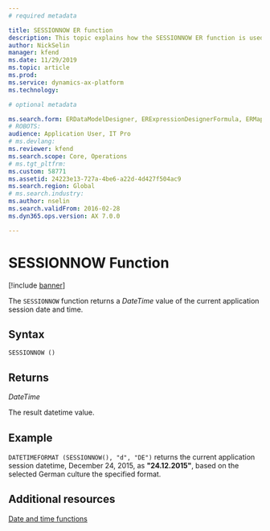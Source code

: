 ```yaml
---
# required metadata

title: SESSIONNOW ER function
description: This topic explains how the SESSIONNOW ER function is used
author: NickSelin
manager: kfend
ms.date: 11/29/2019
ms.topic: article
ms.prod: 
ms.service: dynamics-ax-platform
ms.technology: 

# optional metadata

ms.search.form: ERDataModelDesigner, ERExpressionDesignerFormula, ERMappedFormatDesigner, ERModelMappingDesigner
# ROBOTS: 
audience: Application User, IT Pro
# ms.devlang: 
ms.reviewer: kfend
ms.search.scope: Core, Operations
# ms.tgt_pltfrm: 
ms.custom: 58771
ms.assetid: 24223e13-727a-4be6-a22d-4d427f504ac9
ms.search.region: Global
# ms.search.industry: 
ms.author: nselin
ms.search.validFrom: 2016-02-28
ms.dyn365.ops.version: AX 7.0.0

---
```


# <a name="">SESSIONNOW Function</a>

[!include [banner](../includes/banner.md)]

The `SESSIONNOW` function returns a *DateTime* value of the current application session date and time.

## Syntax

```
SESSIONNOW ()
```

## Returns

*DateTime*

The result datetime value.

## Example

`DATETIMEFORMAT (SESSIONNOW(), "d", "DE")` returns the current application session datetime, December 24, 2015, as **"24.12.2015"**, based on the selected German culture the specified format.

## Additional resources

[Date and time functions](er-functions-category-datetime.md)
